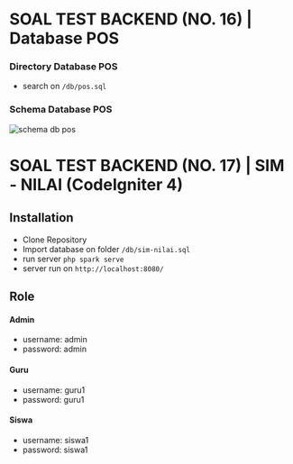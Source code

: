 # SOAL TEST BACKEND (NO. 16) | Database POS
### Directory Database POS
- search on `/db/pos.sql`

### Schema Database POS
![schema db pos](https://user-images.githubusercontent.com/54614718/184456587-03968760-d932-4038-88d6-f25800c7e2d4.png)


# SOAL TEST BACKEND (NO. 17) | SIM - NILAI (CodeIgniter 4)
## Installation
- Clone Repository
- Import database on folder `/db/sim-nilai.sql`
- run server `php spark serve` 
- server run on `http://localhost:8080/`

## Role
#### Admin
- username: admin
- password: admin

#### Guru
- username: guru1
- password: guru1

#### Siswa
- username: siswa1
- password: siswa1
